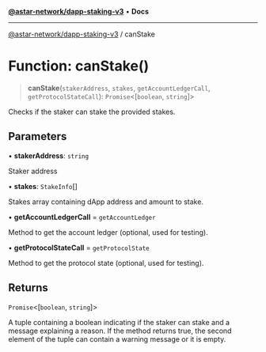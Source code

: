 [**@astar-network/dapp-staking-v3**](../README.md) • **Docs**

***

[@astar-network/dapp-staking-v3](../globals.md) / canStake

# Function: canStake()

> **canStake**(`stakerAddress`, `stakes`, `getAccountLedgerCall`, `getProtocolStateCall`): `Promise`\<[`boolean`, `string`]\>

Checks if the staker can stake the provided stakes.

## Parameters

• **stakerAddress**: `string`

Staker address

• **stakes**: `StakeInfo`[]

Stakes array containing dApp address and amount to stake.

• **getAccountLedgerCall** = `getAccountLedger`

Method to get the account ledger (optional, used for testing).

• **getProtocolStateCall** = `getProtocolState`

Method to get the protocol state (optional, used for testing).

## Returns

`Promise`\<[`boolean`, `string`]\>

A tuple containing a boolean indicating if the staker can stake and a message explaining a reason.
If the method returns true, the second element of the tuple can contain a warning message or it is empty.
